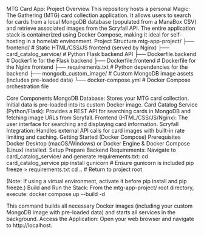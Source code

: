 MTG Card App: Project Overview
This repository hosts a personal Magic: The Gathering (MTG) card collection application. It allows users to search for cards from a local MongoDB database (populated from a ManaBox CSV) and retrieve associated images from the Scryfall API. The entire application stack is containerized using Docker Compose, making it ideal for self-hosting in a homelab environment.
Project Structure
mtg-app-project/
├── frontend/                     # Static HTML/CSS/JS frontend (served by Nginx)
├── card_catalog_service/         # Python Flask backend API
├── Dockerfile.backend            # Dockerfile for the Flask backend
├── Dockerfile.frontend           # Dockerfile for the Nginx frontend
├── requirements.txt              # Python dependencies for the backend
├── mongodb_custom_image/         # Custom MongoDB image assets (includes pre-loaded data)
└── docker-compose.yml            # Docker Compose orchestration file


Core Components
MongoDB Database: Stores your MTG card collection. Initial data is pre-loaded into its custom Docker image.
Card Catalog Service (Python/Flask): Provides a REST API for searching cards in MongoDB and fetching image URLs from Scryfall.
Frontend (HTML/CSS/JS/Nginx): The user interface for searching and displaying card information.
Scryfall Integration: Handles external API calls for card images with built-in rate limiting and caching.
Getting Started (Docker Compose)
Prerequisites
Docker Desktop (macOS/Windows) or Docker Engine & Docker Compose (Linux) installed.
Setup
Prepare Backend Requirements:
Navigate to card_catalog_service/ and generate requirements.txt:
cd card_catalog_service
pip install gunicorn # Ensure gunicorn is included
pip freeze > requirements.txt
cd .. # Return to project root

(Note: If using a virtual environment, activate it before pip install and pip freeze.)
Build and Run the Stack:
From the mtg-app-project/ root directory, execute:
docker compose up --build -d

This command builds all necessary Docker images (including your custom MongoDB image with pre-loaded data) and starts all services in the background.
Access the Application:
Open your web browser and navigate to http://localhost.
